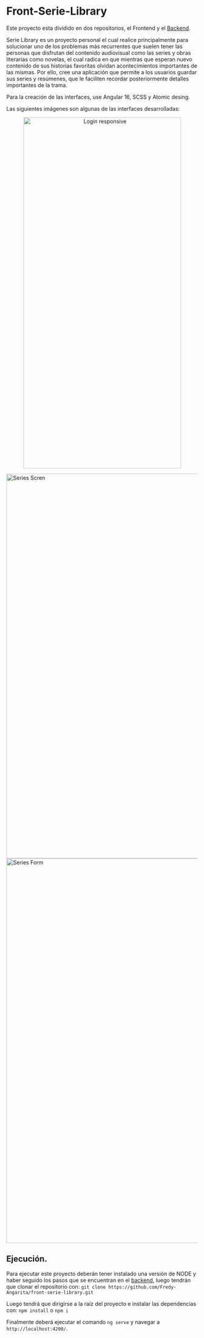 # Front-Serie-Library

Este proyecto esta dividido en dos repositorios, el Frontend y el [Backend](https://github.com/Fredy-Angarita/Serie-Library).

Serie Library es un proyecto personal el cual realice principalmente para solucionar uno de los problemas más recurrentes que suelen tener las personas que disfrutan del contenido audiovisual como las series y obras literarias como novelas, el cual radica en que mientras que esperan nuevo contenido de sus historias favoritas olvidan acontecimientos importantes de las mismas. Por ello, cree una aplicación que permite a los usuarios guardar sus series y resúmenes, que le faciliten recordar posteriormente detalles importantes de la trama.

Para la creación de las interfaces, use Angular 16, SCSS y Atomic desing.

Las siguientes imágenes son algunas de las interfaces desarrolladas:

<p align="center">
  <img width="415" height="923" alt="Login responsive" src="https://github.com/user-attachments/assets/6b3bd543-6f69-4c16-bc30-6810d4c9d5cf" />
</p>
<img width="1882" height="1011" alt="Series Scren" src="https://github.com/user-attachments/assets/4e939ccb-84d4-4db5-8abc-28d4497283ce" />
<img width="1882" height="1011" alt="Series Form" src="https://github.com/user-attachments/assets/5b37b0b1-ccfe-4c02-a36b-97eb4c4847ae" />


## Ejecución.

Para ejecutar este proyecto deberán tener instalado una versión de NODE y haber seguido los pasos que se encuentran en el [backend](https://github.com/Fredy-Angarita/Serie-Library),
luego tendrán que clonar el repositorio con:  `git clone https://github.com/Fredy-Angarita/front-serie-library.git`

Luego tendrá que dirigirse a la raíz del proyecto e instalar las dependencias con: `npm install` o  `npm i`

Finalmente deberá ejecutar el comando `ng serve` y navegar a `http://localhost:4200/`.
